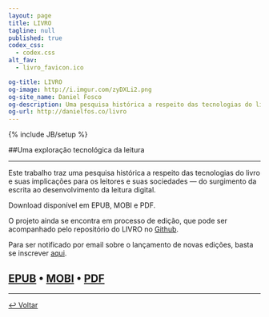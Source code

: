 ```yaml
---
layout: page
title: LIVRO
tagline: null
published: true
codex_css: 
  - codex.css
alt_fav: 
  - livro_favicon.ico

og-title: LIVRO
og-image: http://i.imgur.com/zyDXLi2.png
og-site_name: Daniel Fosco
og-description: Uma pesquisa histórica a respeito das tecnologias do livro e suas implicações para os leitores e suas sociedades — do surgimento da escrita ao desenvolvimento da leitura digital.
og-url: http://danielfos.co/livro
---
```


{% include JB/setup %}

##Uma exploração tecnológica da leitura

---

Este trabalho traz uma pesquisa histórica a respeito das tecnologias do livro e suas implicações para os leitores e suas sociedades — do surgimento da escrita ao desenvolvimento da leitura digital.

Download disponível em EPUB, MOBI e PDF.

O projeto ainda se encontra em processo de edição, que pode ser acompanhado pelo repositório do LIVRO no [Github](https://github.com/dfosco/LIVRO). 

Para ser notificado por email sobre o lançamento de novas edições, basta se inscrever [aqui](http://eepurl.com/NisaH "Notification Sign-up").

[EPUB](http://cl.ly/UhXv) • [MOBI](http://cl.ly/UhPg) • [PDF](http://cl.ly/UY5V)
---

---


[&#8617; Voltar](../ "Back")
